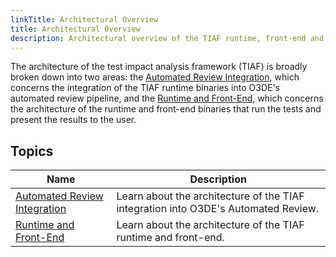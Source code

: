 ```yaml
---
linkTitle: Architectural Overview
title: Architectural Overview
description: Architectural overview of the TIAF runtime, front-end and Automated Review integration.
---
```


The architecture of the test impact analysis framework (TIAF) is broadly broken down into two areas: the [Automated Review Integration](./ar-integration.md), which concerns the integration of the TIAF runtime binaries into O3DE's automated review pipeline, and the [Runtime and Front-End](./runtime-frontend), which concerns the architecture of the runtime and front-end binaries that run the tests and present the results to the user.

## Topics

| Name | Description |
|-|-|
| [Automated Review Integration](./ar-integration) | Learn about the architecture of the TIAF integration into O3DE's Automated Review.|
| [Runtime and Front-End](./runtime-frontend) | Learn about the architecture of the TIAF runtime and front-end.|
